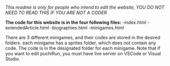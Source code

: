 _This readme is only for people who intend to edit the website, YOU DO NOT NEED TO READ THIS IF YOU ARE NOT A CODER_


**The code for this website is in the four following files:**
-index.html
-extendedArticle.html
-biographies.html
-minigames.html


There are 3 different minigames, and their codes are stored in the desired folders. each minigame has a sprites folder, which does not contain any code. The code is in the designated folder for each minigame. Note that if you want to edit puchiRun, you must have live server on VSCode or Visual Studio.
